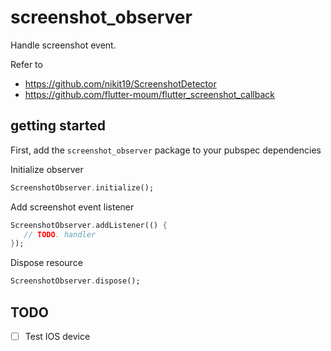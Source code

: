 # screenshot_observer

Handle screenshot event.

Refer to
- https://github.com/nikit19/ScreenshotDetector
- https://github.com/flutter-moum/flutter_screenshot_callback

## getting started

First, add the `screenshot_observer` package to your pubspec dependencies

Initialize observer

```dart
ScreenshotObserver.initialize();
```

Add screenshot event listener

```dart
ScreenshotObserver.addListener(() {
   // TODO. handler
});
```

Dispose resource

```dart
ScreenshotObserver.dispose();
```

## TODO
- [ ] Test IOS device